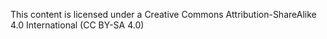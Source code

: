 This content is licensed under a Creative Commons Attribution-ShareAlike 4.0 International (CC BY-SA 4.0)

